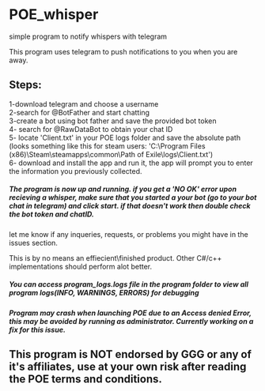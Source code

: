 # POE_whisper
 simple program to notify whispers with telegram

 This program uses telegram to push notifications to you when you are away.

## Steps:
 1-download telegram and choose a username  
 2-search for @BotFather and start chatting  
 3-create a bot using bot father and save the provided bot token  
 4- search for @RawDataBot to obtain your chat ID  
 5- locate 'Client.txt' in your POE logs folder and save the absolute path (looks something like this for steam users: 'C:\Program Files (x86)\Steam\steamapps\common\Path of Exile\logs\Client.txt')  
 6- download and install the app and run it, the app will prompt you to enter the information you previously collected.  
 ##### The program is now up and running. if you get a 'NO OK' error upon recieving a whisper, make sure that you started a your bot (go to your bot chat in telegram) and click start. if that doesn't work then double check the bot token and chatID.  
 let me know if any inqueries, requests, or problems you might have in the issues section.  

 This is by no means an effiecient\finished product. Other C#/c++ implementations should perform alot better.  
 ##### You can access program_logs.logs file in the program folder to view all program logs(INFO, WARNINGS, ERRORS) for debugging  
 ##### Program may crash when launching POE due to an Access denied Error, this may be avoided by running as administrator. Currently working on a fix for this issue.

 ## This program is NOT endorsed by GGG or any of it's affiliates, use at your own risk after reading the POE terms and conditions.


